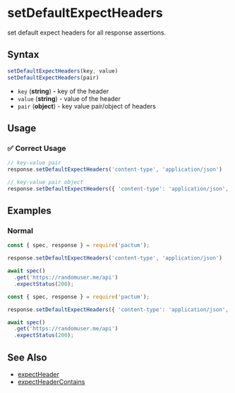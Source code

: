 # setDefaultExpectHeaders

set default expect headers for all response assertions.

## Syntax

```js
setDefaultExpectHeaders(key, value)
setDefaultExpectHeaders(pair)
```
- `key` (**string**) - key of the header
- `value` (**string**) - value of the header
- `pair` (**object**) - key value pair/object of headers

## Usage

### ✅  Correct Usage

```js
// key-value pair
response.setDefaultExpectHeaders('content-type', 'application/json')
```

```js
// key-value pair object
response.setDefaultExpectHeaders({ 'content-type': 'application/json', 'connection': 'keep-alive' })
```

## Examples

### Normal

```js
const { spec, response } = require('pactum');

response.setDefaultExpectHeaders('content-type', 'application/json')

await spec()
  .get('https://randomuser.me/api')
  .expectStatus(200);
```

```js
const { spec, response } = require('pactum');

response.setDefaultExpectHeaders({ 'content-type': 'application/json', 'connection': 'keep-alive' })

await spec()
  .get('https://randomuser.me/api')
  .expectStatus(200);
```

## See Also

- [expectHeader](/api/assertions/expectHeader)
- [expectHeaderContains](/api/assertions/expectHeaderContains)
